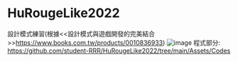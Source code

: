 # HuRougeLike2022
設計模式練習(根據&lt;&lt;設計模式與遊戲開發的完美結合>>https://www.books.com.tw/products/0010836933)
![image](https://github.com/student-RRR/HuRougeLike2022/assets/141906676/95e7b9e6-37ea-4c49-89cd-bdc08f6e8d14)
程式部分:
https://github.com/student-RRR/HuRougeLike2022/tree/main/Assets/Codes
